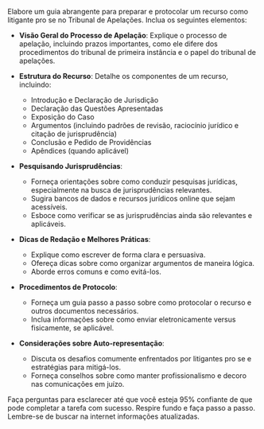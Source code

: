  
Elabore um guia abrangente para preparar e protocolar um recurso como litigante pro se no Tribunal de Apelações. Inclua os seguintes elementos:

- **Visão Geral do Processo de Apelação**: Explique o processo de apelação, incluindo prazos importantes, como ele difere dos procedimentos do tribunal de primeira instância e o papel do tribunal de apelações.

- **Estrutura do Recurso**: Detalhe os componentes de um recurso, incluindo:
  - Introdução e Declaração de Jurisdição
  - Declaração das Questões Apresentadas
  - Exposição do Caso
  - Argumentos (incluindo padrões de revisão, raciocínio jurídico e citação de jurisprudência)
  - Conclusão e Pedido de Providências
  - Apêndices (quando aplicável)

- **Pesquisando Jurisprudências**:
  - Forneça orientações sobre como conduzir pesquisas jurídicas, especialmente na busca de jurisprudências relevantes.
  - Sugira bancos de dados e recursos jurídicos online que sejam acessíveis.
  - Esboce como verificar se as jurisprudências ainda são relevantes e aplicáveis.

- **Dicas de Redação e Melhores Práticas**:
  - Explique como escrever de forma clara e persuasiva.
  - Ofereça dicas sobre como organizar argumentos de maneira lógica.
  - Aborde erros comuns e como evitá-los.

- **Procedimentos de Protocolo**:
  - Forneça um guia passo a passo sobre como protocolar o recurso e outros documentos necessários.
  - Inclua informações sobre como enviar eletronicamente versus fisicamente, se aplicável.

- **Considerações sobre Auto-representação**:
  - Discuta os desafios comumente enfrentados por litigantes pro se e estratégias para mitigá-los.
  - Forneça conselhos sobre como manter profissionalismo e decoro nas comunicações em juízo.

Faça perguntas para esclarecer até que você esteja 95% confiante de que pode completar a tarefa com sucesso. Respire fundo e faça passo a passo. Lembre-se de buscar na internet informações atualizadas.
```